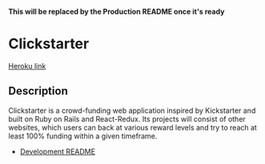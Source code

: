 **This will be replaced by the Production README once it's ready**

# Clickstarter

[Heroku link][heroku]

[heroku]: https://clickstarter-gy.herokuapp.com/

## Description

Clickstarter is a crowd-funding web application inspired by Kickstarter and built on Ruby on Rails and React-Redux. Its projects will consist of other websites, which users can back at various reward levels and try to reach at least 100% funding within a given timeframe.

* [Development README][README]

[README]: docs/README.md
